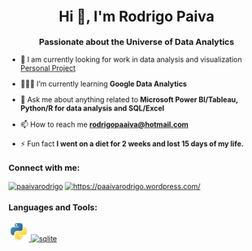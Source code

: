 <h1 align="center">Hi 👋, I'm Rodrigo Paiva</h1>
<h3 align="center">Passionate about the Universe of Data Analytics</h3>

- 🔭 I am currently looking for work in data analysis and visualization [Personal Project](https://paaivarodrigo.wordpress.com/)

- 👨🏻‍🔬 I’m currently learning **Google Data Analytics**

- 💬 Ask me about anything related to **Microsoft Power BI/Tableau, Python/R for data analysis and SQL/Excel**

- 📫 How to reach me **rodrigopaaiva@hotmail.com**

- ⚡ Fun fact **I went on a diet for 2 weeks and lost 15 days of my life.**

<h3 align="left">Connect with me:</h3>
<p align="left">
<a href="https://linkedin.com/in/paaivarodrigo" target="blank"><img align="center" src="https://raw.githubusercontent.com/rahuldkjain/github-profile-readme-generator/master/src/images/icons/Social/linked-in-alt.svg" alt="paaivarodrigo" height="30" width="40" /></a>
<a href="/https://paaivarodrigo.wordpress.com/" target="blank"><img align="center" src="https://raw.githubusercontent.com/rahuldkjain/github-profile-readme-generator/master/src/images/icons/Social/rss.svg" alt="https://paaivarodrigo.wordpress.com/" height="30" width="40" /></a>
</p>

<h3 align="left">Languages and Tools:</h3>
<p align="left"> <a href="https://www.python.org" target="_blank" rel="noreferrer"> <img src="https://raw.githubusercontent.com/devicons/devicon/master/icons/python/python-original.svg" alt="python" width="40" height="40"/> </a> <a href="https://www.sqlite.org/" target="_blank" rel="noreferrer"> <img src="https://www.vectorlogo.zone/logos/sqlite/sqlite-icon.svg" alt="sqlite" width="40" height="40"/> </a> </p>
